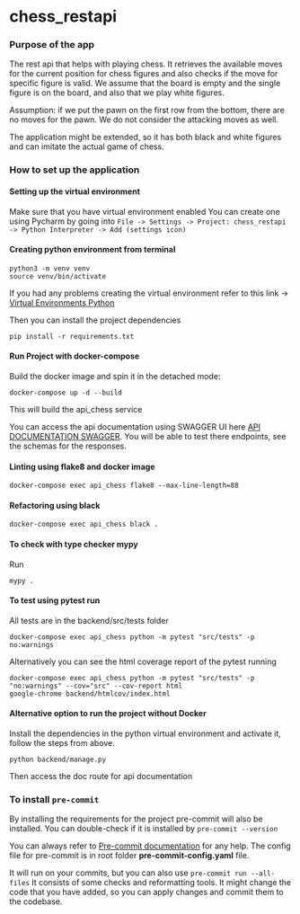 # chess_restapi

### Purpose of the app
The rest api that helps with playing chess. It retrieves the available moves for the current position for chess figures
and also checks if the move for specific figure is valid. We assume that the board is empty and the single figure is on
the board, and also that we play white figures.

Assumption: if we put the pawn on the first row from the bottom, there are no moves for the pawn.
We do not consider the attacking moves as well.

The application might be extended, so it has both black and white figures and can imitate the actual game of chess.

### How to set up the application

#### Setting up the virtual environment

Make sure that you have virtual environment enabled
You can create one using Pycharm by going into `File -> Settings -> Project: chess_restapi -> Python Interpreter -> Add (settings icon)`

#### Creating python environment from terminal

```shell
python3 -m venv venv
source venv/bin/activate
```

If you had any problems creating the virtual environment refer to this link ->
[Virtual Environments Python](https://docs.python.org/3/tutorial/venv.html)

Then you can install the project dependencies

```shell
pip install -r requirements.txt
```

#### Run Project with docker-compose
Build the docker image and spin it in the detached mode:

```shell
docker-compose up -d --build
```

This will build the api_chess service

You can access the api documentation using SWAGGER UI here [API DOCUMENTATION SWAGGER](http://localhost:5004/doc).
You will be able to test there endpoints, see the schemas for the responses.

#### Linting using flake8 and docker image
```shell
docker-compose exec api_chess flake8 --max-line-length=88
```

#### Refactoring using black
```shell
docker-compose exec api_chess black .
```

#### To check with type checker mypy
Run
```shell
mypy .
```

#### To test using pytest run
All tests are in the backend/src/tests folder

```shell
docker-compose exec api_chess python -m pytest "src/tests" -p no:warnings
```

Alternatively you can see the html coverage report of the pytest running
```shell
docker-compose exec api_chess python -m pytest "src/tests" -p "no:warnings" --cov="src" --cov-report html
google-chrome backend/htmlcov/index.html
```

#### Alternative option to run the project without Docker
Install the dependencies in the python virtual environment and activate it, follow the steps from above.
```shell
python backend/manage.py
```

Then access the doc route for api documentation

### To install `pre-commit`

By installing the requirements for the project pre-commit will also be installed.
You can double-check if it is installed by `pre-commit --version`

You can always refer to [Pre-commit documentation](https://pre-commit.com/) for any help.
The config file for pre-commit is in root folder **pre-commit-config.yaml** file.

It will run on your commits, but you can also use `pre-commit run --all-files`
It consists of some checks and reformatting tools. It might change the code that you have added,
so you can apply changes and commit them to the codebase.
